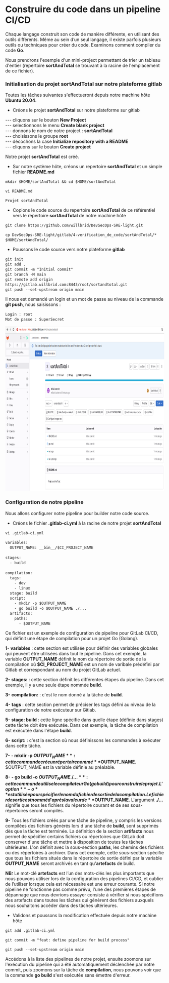 # Construire du code dans un pipeline CI/CD

Chaque langage construit son code de manière différente, en utilisant des outils différents. Même au sein d’un seul langage, il existe parfois plusieurs outils ou techniques pour créer du code. Examinons comment compiler du code **Go**.

Nous prendrons l'exemple d'un mini-project permettant de trier un tableau d'entier (repertoire **sortAndTotal** se trouvant à la racine de l'emplacement de ce fichier).

### Initialisation du projet sortAndTotal sur notre plateforme gitlab

Toutes les tâches suivantes s'effectueront depuis notre machine hôte **Ubuntu 20.04**.

- Créons le projet **sortAndTotal** sur notre plateforme sur gitlab

--- cliquons sur le bouton **New Project** <br>
--- selectionnons le menu **Create blank project** <br>
--- donnons le nom de notre project : **sortAndTotal** <br>
--- choisissons le groupe **root** <br>
--- décochons la case **Initialize repository with a README** <br>
--- cliquons sur le bouton **Create project**

Notre projet **sortAndTotal** est créé.

- Sur notre système hôte, créons un repertoire **sortAndTotal** et un simple fichier **README.md**

```
mkdir $HOME/sortAndTotal && cd $HOME/sortAndTotal
```

```
vi README.md
```

```
Projet sortAndTotal
```

- Copions le code source du repertoire **sortAndTotal** de ce référentiel vers le repertoire **sortAndTotal** de notre machine hôte

```
git clone https://github.com/willbrid/DevSecOps-SRE-light.git
```

```
cp DevSecOps-SRE-light/gitlab/4-verification_de_code/sortAndTotal/* $HOME/sortAndTotal/
```

- Poussons le code source vers notre plateforme **gitlab**

```
git init
git add .
git commit -m "Initial commit"
git branch -M main
git remote add origin https://gitlab.willbrid.com:8443/root/sortandtotal.git
git push --set-upstream origin main
```

Il nous est demandé un login et un mot de passe au niveau de la commande **git push**, nous saisissons :

```
Login : root
Mot de passe : SuperSecret
```

<p align="center">
<img src="../images/init-gitlab-project.png" alt="init-gitlab-project.png" width="620" height="520" />
</p>


### Configuration de notre pipeline

Nous allons configurer notre pipeline pour builder notre code source.

- Créons le fichier **.gitlab-ci.yml** à la racine de notre projet **sortAndTotal**

```
vi .gitlab-ci.yml
```

```
variables:
  OUTPUT_NAME: __bin__/$CI_PROJECT_NAME

stages:
  - build

compilation:
  tags:
    - dev
    - linux
  stage: build
  script:
    - mkdir -p $OUTPUT_NAME
    - go build -o $OUTPUT_NAME ./...
  artifacts:
    paths:
      - $OUTPUT_NAME
```

Ce fichier est un exemple de configuration de pipeline pour GitLab CI/CD, qui définit une étape de compilation pour un projet Go (Golang).

**1-** **variables** : cette section est utilisée pour définir des variables globales qui peuvent être utilisées dans tout le pipeline. Dans cet exemple, la variable **OUTPUT_NAME** définit le nom du répertoire de sortie de la compilation où **$CI_PROJECT_NAME** est un nom de varibale prédéfini par Gitlab et correspondant au nom du projet GitLab actuel.

**2-** **stages:** : cette section définit les différentes étapes du pipeline. Dans cet exemple, il y a une seule étape nommée **build**.

**3-** **compilation:** : c'est le nom donné à la tâche de **build**.

**4-** **tags** : cette section permet de préciser les tags défini au niveau de la configuration de notre exécuteur sur Gitlab.

**5-** **stage: build** : cette ligne spécifie dans quelle étape (définie dans stages) cette tâche doit être exécutée. Dans cet exemple, la tâche de compilation est exécutée dans l'étape **build**.

**6-** **script:** : c'est la section où nous définissons les commandes à exécuter dans cette tâche.

**7-** **- mkdir -p $OUTPUT_NAME** : cette commande crée un répertoire nommé **$OUTPUT_NAME**. $OUTPUT_NAME est la variable définie au préalable.

**8-** **- go build -o $OUTPUT_NAME ./...** : cette commande utilise le compilateur Go (go build) pour construire le projet. L'option **-o** est utilisée pour spécifier le nom du fichier de sortie de la compilation. Le fichier de sortie est nommé d'après la valeur de **$OUTPUT_NAME**. L'argument **./...** signifie que tous les fichiers du répertoire courant et de ses sous-répertoires seront compilés.

**9-** Tous les fichiers créés par une tâche de pipeline, y compris les versions compilées des fichiers générés lors d'une tâche de **build**, sont supprimés dès que la tâche est terminée. La définition de la section **artifacts** nous permet de spécifier certains fichiers ou répertoires que GitLab doit conserver d'une tâche et mettre à disposition de toutes les tâches ultérieures. L'on définit avec la sous-section **paths**, les chemins des fichiers ou des répertoires à archiver. Dans cet exemple, cette sous-section spécifie que tous les fichiers situés dans le répertoire de sortie défini par la variable **OUTPUT_NAME** seront archivés en tant qu'**artefacts** de build.

**NB:** Le mot-clé **artefacts** est l’un des mots-clés les plus importants que nous pouvons utiliser lors de la configuration des pipelines CI/CD, et oublier de l’utiliser lorsque cela est nécessaire est une erreur courante. Si notre pipeline ne fonctionne pas comme prévu, l'une des premières étapes de dépannage que nous devrions essayer consiste à vérifier si nous spécifions des artefacts dans toutes les tâches qui génèrent des fichiers auxquels nous souhaitons accéder dans des tâches ultérieures.

- Validons et poussons la modification effectuée depuis notre machine hôte

```
git add .gitlab-ci.yml
```

```
git commit -m "feat: define pipeline for build process"
```

```
git push --set-upstream origin main
```

Accédons à la liste des pipelines de notre projet, ensuite zoomons sur l'exécution du pipeline qui a été automatiquement déclenchée par notre commit, puis zoomons sur la tâche de **compilation**, nous pouvons voir que la commande **go build** s'est exécutée sans émettre d'erreur.